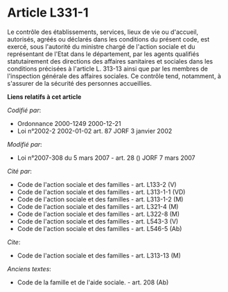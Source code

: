 # Article L331-1

Le contrôle des établissements, services, lieux de vie ou d'accueil, autorisés, agréés ou déclarés dans les conditions du
présent code, est exercé, sous l'autorité du ministre chargé de l'action sociale et du représentant de l'Etat dans le
département, par les agents qualifiés statutairement des directions des affaires sanitaires et sociales dans les conditions
précisées à l'article L. 313-13 ainsi que par les membres de l'inspection générale des affaires sociales. Ce contrôle tend,
notamment, à s'assurer de la sécurité des personnes accueillies.

**Liens relatifs à cet article**

_Codifié par_:

  - Ordonnance 2000-1249 2000-12-21
  - Loi n°2002-2 2002-01-02 art. 87 JORF 3 janvier 2002

_Modifié par_:

  - Loi n°2007-308 du 5 mars 2007 - art. 28 () JORF 7 mars 2007

_Cité par_:

  - Code de l'action sociale et des familles - art. L133-2 (V)
  - Code de l'action sociale et des familles - art. L313-1-1 (VD)
  - Code de l'action sociale et des familles - art. L313-1-2 (M)
  - Code de l'action sociale et des familles - art. L321-4 (M)
  - Code de l'action sociale et des familles - art. L322-8 (M)
  - Code de l'action sociale et des familles - art. L543-3 (V)
  - Code de l'action sociale et des familles - art. L546-5 (Ab)

_Cite_:

  - Code de l'action sociale et des familles - art. L313-13 (M)

_Anciens textes_:

  - Code de la famille et de l'aide sociale. - art. 208 (Ab)
